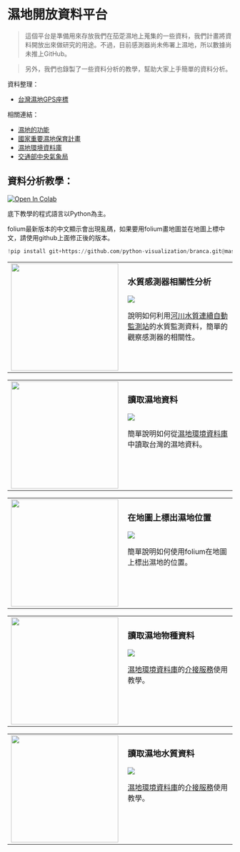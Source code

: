 # 濕地開放資料平台

> 這個平台是準備用來存放我們在茄萣濕地上蒐集的一些資料，我們計畫將資料開放出來做研究的用途。不過，目前感測器尚未佈署上濕地，所以數據尚未推上GitHub。

> 另外，我們也錄製了一些資料分析的教學，幫助大家上手簡單的資料分析。

資料整理：

* [台灣濕地GPS座標](wetlands.csv)

相關連結：

* [濕地的功能](https://wetland-tw.tcd.gov.tw/edu/Features.php)
* [國家重要濕地保育計畫](https://wetland-tw.tcd.gov.tw/tw/index.php)
* [濕地環境資料庫](https://wetland-db.tcd.gov.tw/)
* [交通部中央氣象局](https://www.cwb.gov.tw/V8/C/)

## 資料分析教學：

[![Open In Colab](https://colab.research.google.com/assets/colab-badge.svg)](https://colab.research.google.com/github/victorgau/wetland_opendata/)

底下教學的程式語言以Python為主。

folium最新版本的中文顯示會出現亂碼，如果要用folium畫地圖並在地圖上標中文，請使用github上面修正後的版本。
```python
!pip install git+https://github.com/python-visualization/branca.git@master
```

<table>
<tr>
<td class="youtube" width="250px"><a href="https://www.youtube.com/watch?v=MwXoQpuR7X0"><img src="http://img.youtube.com/vi/MwXoQpuR7X0/0.jpg" width="240px"></a></td>
<td valign="top" width="400px">
<h3>水質感測器相關性分析</h3>
<a href="https://colab.research.google.com/github/victorgau/wetland_opendata/blob/master/ipynb/%E6%B0%B4%E8%B3%AA%E6%84%9F%E6%B8%AC%E5%99%A8%E7%9B%B8%E9%97%9C%E6%80%A7%E5%88%86%E6%9E%90.ipynb"><img src="https://colab.research.google.com/assets/colab-badge.svg"></a>

說明如何利用<a href="https://ksenlab.ksepb.gov.tw/wq/Default.aspx">河川水質連續自動監測站</a>的水質監測資料，簡單的觀察感測器的相關性。
</td>
</tr>
</table>

<table>
<tr>
<td class="youtube" width="250px"><a href="https://www.youtube.com/watch?v=PnDzBsHBbLc"><img src="http://img.youtube.com/vi/PnDzBsHBbLc/0.jpg" width="240px"></a></td>
<td valign="top" width="400px">
<h3>讀取濕地資料</h3>
<a href="https://colab.research.google.com/github/victorgau/wetland_opendata/blob/master/ipynb/%E8%AE%80%E5%8F%96%E6%BF%95%E5%9C%B0%E8%B3%87%E6%96%99.ipynb"><img src="https://colab.research.google.com/assets/colab-badge.svg"></a>

簡單說明如何從<a href="https://wetland-db.tcd.gov.tw/">濕地環境資料庫</a>中讀取台灣的濕地資料。
</td>
</tr>
</table>

<table>
<tr>
<td class="youtube" width="250px"><a href="https://youtu.be/lLh2988i1g8"><img src="http://img.youtube.com/vi/lLh2988i1g8/0.jpg" width="240px"></a></td>
<td valign="top" width="400px">
<h3>在地圖上標出濕地位置</h3>
<a href="https://colab.research.google.com/github/victorgau/wetland_opendata/blob/master/ipynb/%E5%9C%A8%E5%9C%B0%E5%9C%96%E4%B8%8A%E6%A8%99%E5%87%BA%E6%BF%95%E5%9C%B0%E7%9A%84%E4%BD%8D%E7%BD%AE.ipynb"><img src="https://colab.research.google.com/assets/colab-badge.svg"></a>

簡單說明如何使用folium在地圖上標出濕地的位置。
</td>
</tr>
</table>

<table>
<tr>
<td class="youtube" width="250px"><a href="https://youtu.be/8z7yM4ErRJQ"><img src="http://img.youtube.com/vi/8z7yM4ErRJQ/0.jpg" width="240px"></a></td>
<td valign="top" width="400px">
<h3>讀取濕地物種資料</h3>
<a href="https://colab.research.google.com/github/victorgau/wetland_opendata/blob/master/ipynb/%E8%AE%80%E5%8F%96%E6%BF%95%E5%9C%B0%E7%89%A9%E7%A8%AE%E8%B3%87%E6%96%99.ipynb"><img src="https://colab.research.google.com/assets/colab-badge.svg"></a>

<a href="https://wetland-db.tcd.gov.tw/">濕地環境資料庫</a>的<a href="https://wetland-db.tcd.gov.tw/#/wetlandAPIPage">介接服務</a>使用教學。

</td>
</tr>
</table>

<table>
<tr>
<td class="youtube" width="250px"><a href="https://youtu.be/f1FpGgvxlPE"><img src="http://img.youtube.com/vi/f1FpGgvxlPE/0.jpg" width="240px"></a></td>
<td valign="top" width="400px">
<h3>讀取濕地水質資料</h3>
<a href="https://colab.research.google.com/github/victorgau/wetland_opendata/blob/master/ipynb/%E8%AE%80%E5%8F%96%E6%BF%95%E5%9C%B0%E6%B0%B4%E8%B3%AA%E8%B3%87%E6%96%99.ipynb"><img src="https://colab.research.google.com/assets/colab-badge.svg"></a>

<a href="https://wetland-db.tcd.gov.tw/">濕地環境資料庫</a>的<a href="https://wetland-db.tcd.gov.tw/#/wetlandAPIPage">介接服務</a>使用教學。

</td>
</tr>
</table>
